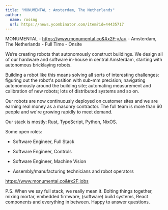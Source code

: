 ```yaml
---
title: "MONUMENTAL : Amsterdam, The Netherlands"
author:
  name: rossng
  url: https://news.ycombinator.com/item?id=44435717
---
```


<JobNavigation />

MONUMENTAL - <a href="https:&#x2F;&#x2F;www.monumental.co&#x2F;" rel="nofollow">https:&#x2F;&#x2F;www.monumental.co&#x2F;</a> - Amsterdam, The Netherlands - Full Time - Onsite

We’re creating robots that autonomously construct buildings. We design all of our hardware and software in-house in central Amsterdam, starting with autonomous bricklaying robots.

Building a robot like this means solving all sorts of interesting challenges: figuring out the robot&#x27;s position with sub-mm precision; navigating autonomously around the building site; automating measurement and calibration of new robots; lots of distributed systems and so on.

Our robots are now continuously deployed on customer sites and we are earning real money as a masonry contractor. The full team is more than 60 people and we&#x27;re growing rapidly to meet demand.

Our stack is mostly: Rust, TypeScript, Python, NixOS.

Some open roles:

- Software Engineer, Full Stack

- Software Engineer, Controls

- Software Engineer, Machine Vision

- Assembly&#x2F;manufacturing technicians and robot operators

<a href="https:&#x2F;&#x2F;www.monumental.co&#x2F;jobs" rel="nofollow">https:&#x2F;&#x2F;www.monumental.co&#x2F;jobs</a>

P.S. When we say full stack, we really mean it. Bolting things together, mixing mortar, embedded firmware, (software) build systems, React components and everything in between. Happy to answer questions.
<JobApplication />
